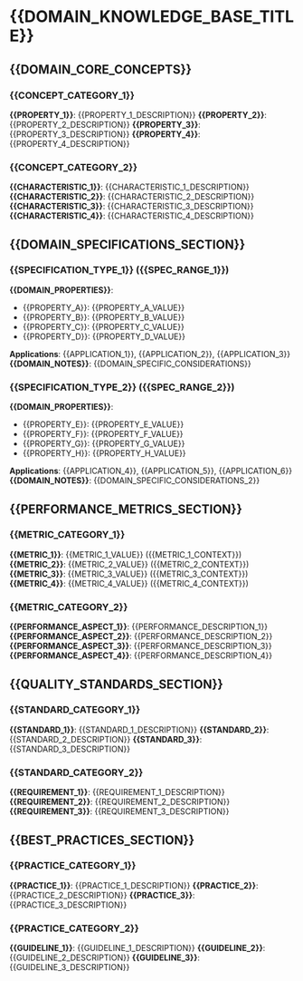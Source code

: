 # {{DOMAIN_KNOWLEDGE_BASE_TITLE}}

## {{DOMAIN_CORE_CONCEPTS}}

### {{CONCEPT_CATEGORY_1}}
**{{PROPERTY_1}}**: {{PROPERTY_1_DESCRIPTION}}
**{{PROPERTY_2}}**: {{PROPERTY_2_DESCRIPTION}}
**{{PROPERTY_3}}**: {{PROPERTY_3_DESCRIPTION}}
**{{PROPERTY_4}}**: {{PROPERTY_4_DESCRIPTION}}

### {{CONCEPT_CATEGORY_2}}
**{{CHARACTERISTIC_1}}**: {{CHARACTERISTIC_1_DESCRIPTION}}
**{{CHARACTERISTIC_2}}**: {{CHARACTERISTIC_2_DESCRIPTION}}
**{{CHARACTERISTIC_3}}**: {{CHARACTERISTIC_3_DESCRIPTION}}
**{{CHARACTERISTIC_4}}**: {{CHARACTERISTIC_4_DESCRIPTION}}

## {{DOMAIN_SPECIFICATIONS_SECTION}}

### {{SPECIFICATION_TYPE_1}} ({{SPEC_RANGE_1}})
**{{DOMAIN_PROPERTIES}}**:
- {{PROPERTY_A}}: {{PROPERTY_A_VALUE}}
- {{PROPERTY_B}}: {{PROPERTY_B_VALUE}}
- {{PROPERTY_C}}: {{PROPERTY_C_VALUE}}
- {{PROPERTY_D}}: {{PROPERTY_D_VALUE}}

**Applications**: {{APPLICATION_1}}, {{APPLICATION_2}}, {{APPLICATION_3}}
**{{DOMAIN_NOTES}}**: {{DOMAIN_SPECIFIC_CONSIDERATIONS}}

### {{SPECIFICATION_TYPE_2}} ({{SPEC_RANGE_2}})
**{{DOMAIN_PROPERTIES}}**:
- {{PROPERTY_E}}: {{PROPERTY_E_VALUE}}
- {{PROPERTY_F}}: {{PROPERTY_F_VALUE}}
- {{PROPERTY_G}}: {{PROPERTY_G_VALUE}}
- {{PROPERTY_H}}: {{PROPERTY_H_VALUE}}

**Applications**: {{APPLICATION_4}}, {{APPLICATION_5}}, {{APPLICATION_6}}
**{{DOMAIN_NOTES}}**: {{DOMAIN_SPECIFIC_CONSIDERATIONS_2}}

## {{PERFORMANCE_METRICS_SECTION}}

### {{METRIC_CATEGORY_1}}
**{{METRIC_1}}**: {{METRIC_1_VALUE}} ({{METRIC_1_CONTEXT}})
**{{METRIC_2}}**: {{METRIC_2_VALUE}} ({{METRIC_2_CONTEXT}})
**{{METRIC_3}}**: {{METRIC_3_VALUE}} ({{METRIC_3_CONTEXT}})
**{{METRIC_4}}**: {{METRIC_4_VALUE}} ({{METRIC_4_CONTEXT}})

### {{METRIC_CATEGORY_2}}
**{{PERFORMANCE_ASPECT_1}}**: {{PERFORMANCE_DESCRIPTION_1}}
**{{PERFORMANCE_ASPECT_2}}**: {{PERFORMANCE_DESCRIPTION_2}}
**{{PERFORMANCE_ASPECT_3}}**: {{PERFORMANCE_DESCRIPTION_3}}
**{{PERFORMANCE_ASPECT_4}}**: {{PERFORMANCE_DESCRIPTION_4}}

## {{QUALITY_STANDARDS_SECTION}}

### {{STANDARD_CATEGORY_1}}
**{{STANDARD_1}}**: {{STANDARD_1_DESCRIPTION}}
**{{STANDARD_2}}**: {{STANDARD_2_DESCRIPTION}}
**{{STANDARD_3}}**: {{STANDARD_3_DESCRIPTION}}

### {{STANDARD_CATEGORY_2}}
**{{REQUIREMENT_1}}**: {{REQUIREMENT_1_DESCRIPTION}}
**{{REQUIREMENT_2}}**: {{REQUIREMENT_2_DESCRIPTION}}
**{{REQUIREMENT_3}}**: {{REQUIREMENT_3_DESCRIPTION}}

## {{BEST_PRACTICES_SECTION}}

### {{PRACTICE_CATEGORY_1}}
**{{PRACTICE_1}}**: {{PRACTICE_1_DESCRIPTION}}
**{{PRACTICE_2}}**: {{PRACTICE_2_DESCRIPTION}}
**{{PRACTICE_3}}**: {{PRACTICE_3_DESCRIPTION}}

### {{PRACTICE_CATEGORY_2}}
**{{GUIDELINE_1}}**: {{GUIDELINE_1_DESCRIPTION}}
**{{GUIDELINE_2}}**: {{GUIDELINE_2_DESCRIPTION}}
**{{GUIDELINE_3}}**: {{GUIDELINE_3_DESCRIPTION}}